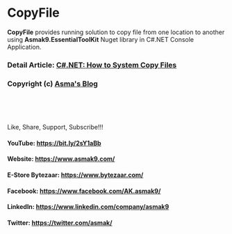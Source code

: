 # CopyFile
**CopyFile** provides running solution to copy file from one location to another using **Asmak9.EssentialToolKit** Nuget library in C#.NET Console Application.

### Detail Article: [C#.NET: How to System Copy Files](https://bit.ly/37rtyR3)

### Copyright (c) [Asma's Blog](https://www.asmak9.com/)

<br/>
<br/>
<br/>

Like, Share, Support, Subscribe!!!

#### YouTube: https://bit.ly/2sY1aBb 

#### Website: https://www.asmak9.com/

#### E-Store Bytezaar: https://www.bytezaar.com/

#### Facebook: https://www.facebook.com/AK.asmak9/

#### LinkedIn: https://www.linkedin.com/company/asmak9

#### Twitter: https://twitter.com/asmak/
